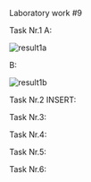 Laboratory work #9

Task Nr.1 A:

![result1a](https://user-images.githubusercontent.com/36602388/49337178-f337c800-f617-11e8-8e56-174465924bb4.jpg)

B:

![result1b](https://user-images.githubusercontent.com/36602388/49337179-f337c800-f617-11e8-9024-ea23ffff48ae.jpg)

Task Nr.2 INSERT:



Task Nr.3:



Task Nr.4:



Task Nr.5:



Task Nr.6:





